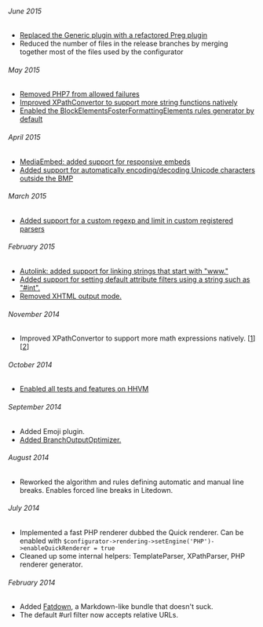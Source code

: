 ###### June 2015

- [Replaced the Generic plugin with a refactored Preg plugin](https://github.com/s9e/TextFormatter/commit/fe6b168cf031e5ce2bf0703a641e3e3f4c78dab5)
- Reduced the number of files in the release branches by merging together most of the files used by the configurator

###### May 2015

- [Removed PHP7 from allowed failures](https://github.com/s9e/TextFormatter/commit/94397e26178ce2b09f9f1562dd4ff722cf9ecc43)
- [Improved XPathConvertor to support more string functions natively](https://github.com/s9e/TextFormatter/commit/75a538a7503144d50ef45d697da144e6ae8e52c6)
- [Enabled the BlockElementsFosterFormattingElements rules generator by default](https://github.com/s9e/TextFormatter/commit/2cc65eeb9d995e9114526c74c987a71dbe4f72a8)

###### April 2015

- [MediaEmbed: added support for responsive embeds](https://github.com/s9e/TextFormatter/e2e4d3ebfcf7a5e067f0975c6af7c5be4c0515b4)
- [Added support for automatically encoding/decoding Unicode characters outside the BMP](https://github.com/s9e/TextFormatter/commit/42d614c08e5f3ce5d35a29867d58a7f50fed7c91)

###### March 2015

- [Added support for a custom regexp and limit in custom registered parsers](https://github.com/s9e/TextFormatter/03376d66118ee9c6ce22cf77aaa8db016ba31133)

###### February 2015

- [Autolink: added support for linking strings that start with "www."](https://github.com/s9e/TextFormatter/commit/52bb7babc45c2359bcea9bd25a94ecefc2d77bb9)
- [Added support for setting default attribute filters using a string such as "#int".](https://github.com/s9e/TextFormatter/commit/c184543565381695191b5f4fccc187a75f454f99)
- [Removed XHTML output mode.](https://github.com/s9e/TextFormatter/commit/6f3d6c7b15f4cc225b843db86700d2bcaace5044)

###### November 2014

- Improved XPathConvertor to support more math expressions natively. [[1](https://github.com/s9e/TextFormatter/commit/d3d4014d7a1b10b1b1fa48a9eda62666370a391f)] [[2](https://github.com/s9e/TextFormatter/commit/c1237dea4f5d67cbacdb56650f3cec7b78c8f7be)]

###### October 2014

- [Enabled all tests and features on HHVM](https://github.com/s9e/TextFormatter/commit/e81476633b6686255cff549843295376925ed093)

###### September 2014

- Added Emoji plugin.
- [Added BranchOutputOptimizer.](https://github.com/s9e/TextFormatter/commit/9cc2ceb5e2b0ce579b71aa02e62afc5f9278cb96)

###### August 2014

- Reworked the algorithm and rules defining automatic and manual line breaks. Enables forced line breaks in Litedown.

###### July 2014

- Implemented a fast PHP renderer dubbed the Quick renderer. Can be enabled with `$configurator->rendering->setEngine('PHP')->enableQuickRenderer = true`
- Cleaned up some internal helpers: TemplateParser, XPathParser, PHP renderer generator.

###### February 2014

- Added [Fatdown](https://github.com/s9e/TextFormatter/blob/master/docs/Cookbook/10_Bundles/Fatdown.md), a Markdown-like bundle that doesn't suck.
- The default #url filter now accepts relative URLs.
